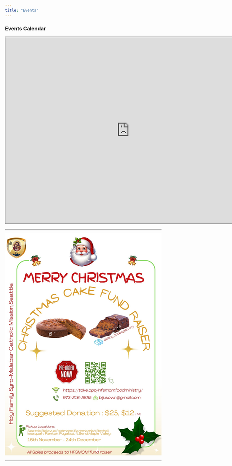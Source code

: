 ```yaml
---
title: "Events"
---
```


<div>
    <h3>Events Calendar</h3>
    <div class="container-iframe">
        <iframe class="responsive-iframe" src="https://calendar.google.com/calendar/embed?height=600&wkst=1&ctz=America%2FLos_Angeles&showPrint=0&src=c21jc2VhdHRsZS50cnVzdGVlc0BnbWFpbC5jb20&src=NmVlNjY4ZTkzMzNmYTAxOTI2MGQ3MzlmODQ1YzY0ZWI0YjkwMTZkY2M4ZmE5ZjdiMGJhYWNhZTdiZDQ1ODYzMEBncm91cC5jYWxlbmRhci5nb29nbGUuY29t&src=Y181OGFkM2FiNzMxM2U4OTRkZWYxMDFjNmE2MjNhZDBjYTE2N2QxMmU5NmVlZTUxYzdjMmVlY2VjNDU4NjcyMzc5QGdyb3VwLmNhbGVuZGFyLmdvb2dsZS5jb20&color=%237CB342&color=%23AD1457&color=%23009688" style="border:solid 1px #777" width="800" height="600" frameborder="0" scrolling="no"></iframe>
    </div>
</div>

---

<img src="/img/cake-fundraiser.jpg" width="auto" height="auto">

---
